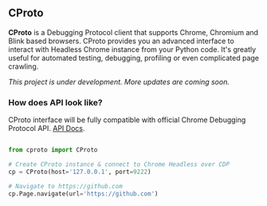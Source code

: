 ## CProto

**CProto** is a Debugging Protocol client that supports Chrome, Chromium and Blink based browsers.
CProto provides you an advanced interface to interact with Headless Chrome instance from your Python code.
It's greatly useful for automated testing, debugging, profiling or even complicated page crawling.

*This project is under development. More updates are coming soon.*

### How does API look like?

CProto interface will be fully compatible with official Chrome Debugging Protocol API.
[API Docs](https://chromedevtools.github.io/devtools-protocol/).

```python

from cproto import CProto

# Create CProto instance & connect to Chrome Headless over CDP
cp = CProto(host='127.0.0.1', port=9222)

# Navigate to https://github.com
cp.Page.navigate(url='https://github.com')

```
